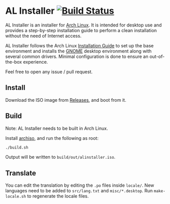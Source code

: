 # AL Installer [![Build Status](https://travis-ci.org/alinstaller/alinstaller.svg?branch=master)](https://travis-ci.org/alinstaller/alinstaller)

AL Installer is an installer for [Arch Linux](https://www.archlinux.org/). It
is intended for desktop use and provides a step-by-step installation guide to
perform a clean installation without the need of Internet access.

AL Installer follows the Arch Linux
[Installation Guide](https://wiki.archlinux.org/index.php/Installation_guide)
to set up the base environment and installs the [GNOME](https://www.gnome.org/)
desktop environment along with several common drivers. Minimal configuration is
done to ensure an out-of-the-box experience.

Feel free to open any issue / pull request.

## Install

Download the ISO image from [Releases](../../releases), and boot from it.

## Build

Note: AL Installer needs to be built in Arch Linux.

Install [archiso](https://www.archlinux.org/packages/?name=archiso), and run
the following as root:

```sh
./build.sh
```

Output will be written to `build/out/alinstaller.iso`.

## Translate

You can edit the translation by editing the `.po` files inside `locale/`. New
languages need to be added to `src/lang.txt` and `misc/*.desktop`. Run
`make-locale.sh` to regenerate the locale files.
